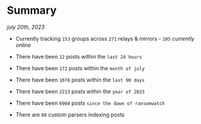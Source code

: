 
# Summary
_july 20th, 2023_

- Currently tracking `153` groups across `271` relays & mirrors - _`105` currently online_

- There have been `12` posts within the `last 24 hours`

- There have been `172` posts within the `month of july`

- There have been `1076` posts within the `last 90 days`

- There have been `2213` posts within the `year of 2023`

- There have been `6904` posts `since the dawn of ransomwatch`

- There are `80` custom parsers indexing posts
